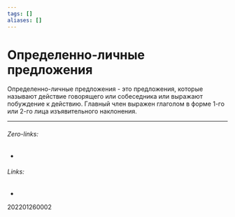 ```yaml
---
tags: []
aliases: []
---
```

# Определенно-личные предложения
Определенно-личные предложения - это предложения, которые называют действие говорящего или собеседника или выражают побуждение к действию. Главный член выражен глаголом в форме 1-го или 2-го лица изъявительного наклонения.
___
###### Zero-links:
-
###### Links:
-

202201260002
